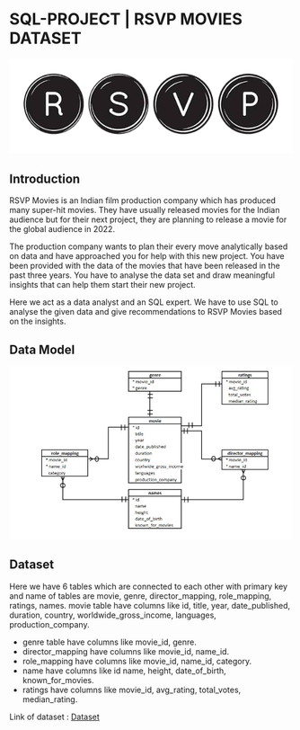 # SQL-PROJECT | RSVP MOVIES DATASET

![RSVP](rsvp.png)

## Introduction 
RSVP Movies is an Indian film production company which has produced many super-hit movies. They have usually released movies for the Indian audience but for their next project, they are planning to release a movie for the global audience in 2022.

The production company wants to plan their every move analytically based on data and have approached you for help with this new project. You have been provided with the data of the movies that have been released in the past three years. You have to analyse the data set and draw meaningful insights that can help them start their new project.

Here we act as a data analyst and an SQL expert. We have to use SQL to analyse the given data and give recommendations to RSVP Movies based on the insights. 

## Data Model
![ER Diagram for this project](Data_Model.jpg)

## Dataset
Here we have 6 tables which are connected to each other with primary key and name of tables are movie, genre, director_mapping, role_mapping, ratings, names.
movie table have columns like id, title, year, date_published, duration, country, worldwide_gross_income, languages, production_company.
  - genre table have columns like movie_id, genre.
  - director_mapping have columns like movie_id, name_id. 
  - role_mapping have columns like movie_id, name_id, category.
  - name have columns like id name, height, date_of_birth, known_for_movies.
  - ratings have columns like movie_id, avg_rating, total_votes, median_rating.

Link of dataset : [Dataset](https://github.com/ASK0805/SQL-Project/tree/main/Dataset)





 

